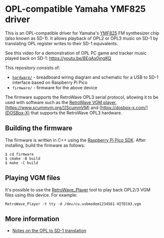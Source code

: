 # OPL-compatible Yamaha YMF825 driver

This is an OPL-compatible driver for Yamaha's [YMF825](https://device.yamaha.com/en/lsi/products/sound_generator/) FM synthesizer chip (also known as SD-1). It allows playback of OPL2 or OPL3 music on SD-1 by translating OPL register writes to their SD-1 equivalents.

See this video for a demonstration of OPL PC game and tracker music played back on SD-1: https://youtu.be/BEgAx0jngKQ

This repository consists of:

- [`hardware/`](hardware/README.md) - breadboard wiring diagram and schematic for a USB to SD-1 interface based on Raspberry Pi Pico
- `firmware/` - firmware for the above device

The firmware supports the RetroWave OPL3 serial protocol, allowing it to be used with software such as the [RetroWave VGM player](https://github.com/SudoMaker/RetroWave), [https://www.scummvm.org/](ScummVM) and [https://dosbox-x.com/](DOSBox-X) that supports the RetroWave OPL3 hardware.

## Building the firmware

The firmware is written in C++ using the [Raspberry Pi Pico SDK](https://datasheets.raspberrypi.com/pico/getting-started-with-pico.pdf). After installing, build the firmware as follows:

```
$ cd firmware
$ cmake -B build
$ make -C build
```

## Playing VGM files

It's possible to use the [RetroWave_Player](https://github.com/SudoMaker/RetroWave) tool to play back OPL2/3 VGM files using this device. For example:

```
RetroWave_Player -t tty -d /dev/cu.usbmodem1234561 HITECH3.vgm
```

## More information

- [Notes on the OPL to SD-1 translation](doc/translation_notes.md)
